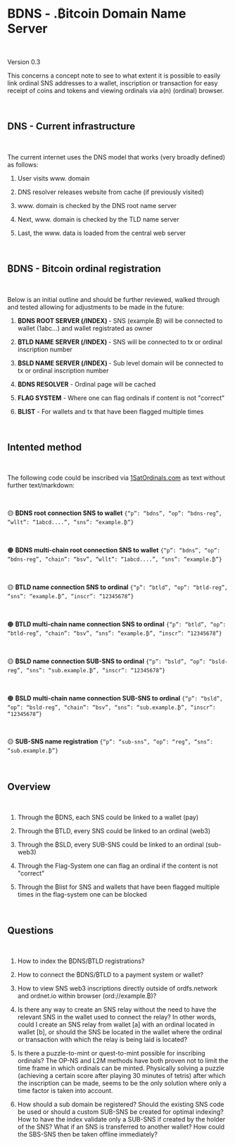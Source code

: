 <h1>BDNS - .₿itcoin Domain Name Server</h1>
&nbsp;

<i></i>Version 0.3</i>
&nbsp;

This concerns a concept note to see to what extent it is possible to easily link ordinal SNS addresses to a wallet, inscription or transaction for easy receipt of coins and tokens and viewing ordinals via a(n) (ordinal) browser.
&nbsp;

&nbsp;


<h2>DNS - Current infrastructure</h2>
&nbsp;

The current internet uses the DNS model that works (very broadly defined) as follows:
&nbsp;

1. User visits www. domain

2. DNS resolver releases website from cache (if previously visited)

3. www. domain is checked by the DNS root name server

4. Next, www. domain is checked by the TLD name server

5. Last, the www. data is loaded from the central web server

&nbsp;


<h2>₿DNS - Bitcoin ordinal registration</h2>
&nbsp;

Below is an initial outline and should be further reviewed, walked through and tested allowing for adjustments to be made in the future: 
&nbsp;

1. <b>₿DNS ROOT SERVER (/INDEX) </b> - SNS (example.₿) will be connected to wallet (1abc...) and wallet registrated as owner
   
2. <b>₿TLD NAME SERVER (/INDEX) </b> - SNS will be connected to tx or ordinal inscription number
   
3. <b>₿SLD NAME SERVER (/INDEX) </b> - Sub level domain will be connected to tx or ordinal inscription number
   
4. <b>₿DNS RESOLVER</b> - Ordinal page will be cached

5. <b>FLAG SYSTEM</b> - Where one can flag ordinals if content is not "correct"

6. <b>BLIST</b> - For wallets and tx that have been flagged multiple times
   
&nbsp;

<h2>Intented method</h2>

&nbsp;

The following code could be inscribed via <a href="https://1satordinals.com/" target="_blank">1SatOrdinals.com</a> as text without further text/markdown:


&nbsp;

🟡 <b>₿DNS root connection SNS to wallet</b> ```{“p”: “bdns”, “op”: “bdns-reg”, “wllt”: “1abcd....”, “sns”: “example.₿”}```

&nbsp;

🟠 <b>₿DNS multi-chain root connection SNS to wallet</b> ```{“p”: “bdns”, “op”: “bdns-reg”, “chain”: “bsv”, “wllt”: “1abcd....”, “sns”: “example.₿”}```

&nbsp;

🟡 <b>₿TLD name connection SNS to ordinal</b> ```{“p”: “btld”, “op”: “btld-reg”, “sns”: “example.₿”, “inscr”: “12345678”}```

&nbsp;

🟠 <b>₿TLD multi-chain name connection SNS to ordinal</b> ```{“p”: “btld”, “op”: “btld-reg”, “chain”: “bsv”, “sns”: “example.₿”, “inscr”: “12345678”}```

&nbsp;

🟡 <b>₿SLD name connection SUB-SNS to ordinal</b> ```{“p”: “bsld”, “op”: “bsld-reg”, “sns”: “sub.example.₿”, “inscr”: “12345678”}```

&nbsp;

🟠 <b>₿SLD multi-chain name connection SUB-SNS to ordinal</b> ```{“p”: “bsld”, “op”: “bsld-reg”, “chain”: “bsv”, “sns”: “sub.example.₿”, “inscr”: “12345678”}```

&nbsp;

🟡 <b>SUB-SNS name registration</b>  ```{“p”: “sub-sns”, “op”: “reg”, “sns”: “sub.example.₿”}```
   
&nbsp;

<h2>Overview</h2>
&nbsp;

1. Through the ₿DNS, each SNS could be linked to a wallet (pay)
   
2. Through the ₿TLD, every SNS could be linked to an ordinal (web3)
   
3. Through the ₿SLD, every SUB-SNS could be linked to an ordinal (sub-web3)
   
4. Through the Flag-System one can flag an ordinal if the content is not "correct"
   
5. Through the ₿list for SNS and wallets that have been flagged multiple times in the flag-system one can be blocked
   
&nbsp;

<h2>Questions</h2>
&nbsp;

1. How to index the ₿DNS/₿TLD registrations?
   
2. How to connect the ₿DNS/₿TLD to a payment system or wallet?
   
3. How to view SNS web3 inscriptions directly outside of ordfs.network and ordnet.io within browser (ord://example.₿)?
   
4. Is there any way to create an SNS relay without the need to have the relevant SNS in the wallet used to connect the relay? In other words, could I create an SNS relay from wallet [a] with an ordinal located in wallet [b], or should the SNS be located in the wallet where the ordinal or transaction with which the relay is being laid is located?

5. Is there a puzzle-to-mint or quest-to-mint possible for inscribing ordinals? The OP-NS and L2M methods have both proven not to limit the time frame in which ordinals can be minted. Physically solving a puzzle (achieving a certain score after playing 30 minutes of tetris) after which the inscription can be made, seems to be the only solution where only a time factor is taken into account.

6. How should a sub domain be registered? Should the existing SNS code be used or should a custom SUB-SNS be created for optimal indexing? How to have the index validate only a SUB-SNS if created by the holder of the SNS? What if an SNS is transferred to another wallet? How could the SBS-SNS then be taken offline immediately?
   
&nbsp;
